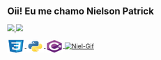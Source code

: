 ## Oii! Eu me chamo Nielson Patrick
<div>
    <a href="https://github.com/NielPatrick">
    <img height="200em" src="https://github-readme-stats.vercel.app/api?username=NielPatrick&show_icons=true&theme=radical&include_all_commits=true&count_private=true"/>
    <img height="160em" src="https://github-readme-stats.vercel.app/api/top-langs/?username=NielPatrick&layout=compact&langs_count=16&theme=radical"/>
</div>

<div>
<div style="display: inline_block"><br>
  <img align="center" alt="Niel-CSS" height="30" width="40" src="https://raw.githubusercontent.com/devicons/devicon/master/icons/css3/css3-original.svg">
  <img align="center" alt="Niel-Python" height="30" width="40" src="https://raw.githubusercontent.com/devicons/devicon/master/icons/python/python-original.svg">
  <img align="center" alt="Niel-Csharp" height="30" width="40" src="https://raw.githubusercontent.com/devicons/devicon/master/icons/csharp/csharp-original.svg">
  <img align="center" alt="Niel-Gif" src="">
</div>

 ##

 